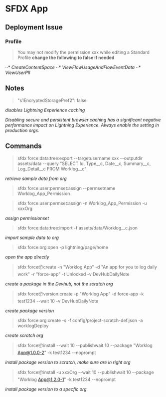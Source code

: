 # SFDX App


## Deployment Issue

### Profile

> You may not modify the permission xxx while editing a Standard Profile
**change the following to false if needed**

⋅⋅* _CreateContentSpace_
⋅⋅* _ViewFlowUsageAndFlowEventData_
⋅⋅* _ViewUserPII_

## Notes
>"s1EncryptedStoragePref2": false

_disables Lightning Experience caching_

_Disabling secure and persistent browser caching has a significant negative performance impact on Lightning Experience. Always enable the setting in production orgs._

## Commands
> sfdx force:data:tree:export --targetusername xxx --outputdir assets/data --query "SELECT Id, Type__c, Date__c, Summary__c, Log_Detail__c FROM Worklog__c"

_retrieve sample data from org_

> sfdx force:user:permset:assign --permsetname Worklog_App_Permission

> sfdx force:user:permset:assign -n Worklog_App_Permission -u xxxOrg

_assign permissionset_

> sfdx force:data:tree:import -f assets/data/Worklog__c.json

_import sample data to org_

> sfdx force:org:open -p lightning/page/home

_open the app directly_

> sfdx force:package:create -n "Worklog App" -d "An app for you to log daily work" -r "force-app" -t Unlocked -v DevHubDailyNote

_create a package in the Devhub, not the scratch org_

> sfdx force:package:version:create -p "Worklog App" -d force-app -k test1234 --wait 10 -v DevHubDailyNote

_create package version_

> sfdx force:org:create -s -f config/project-scratch-def.json -a worklogDeploy

_create scratch org_

> sfdx force:package:install --wait 10 --publishwait 10 --package "Worklog App@1.0.0-2" -k test1234 --noprompt

_install package version to scratch, make sure are in right org_

> sfdx force:package:install -u xxxOrg --wait 10 --publishwait 10 --package "Worklog App@1.2.0-1" -k test1234 --noprompt

_install package version to a specfic org_